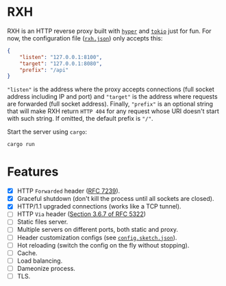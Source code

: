 # RXH

RXH is an HTTP reverse proxy built with [`hyper`](https://github.com/hyperium/hyper)
and [`tokio`](https://github.com/tokio-rs/tokio) just for fun. For now, the
configuration file ([`rxh.json`](rxh.json)) only accepts this:

```json
{
    "listen": "127.0.0.1:8100",
    "target": "127.0.0.1:8080",
    "prefix": "/api"
}
```

`"listen"` is the address where the proxy accepts connections (full socket
address including IP and port) and `"target"` is the address where requests are
forwarded (full socket address). Finally, `"prefix"` is an optional
string that will make RXH return `HTTP 404` for any request whose URI doesn't
start with such string. If omitted, the default prefix is `"/"`.

Start the server using `cargo`:

```bash
cargo run
```

# Features

- [x] HTTP `Forwarded` header ([RFC 7239](https://www.rfc-editor.org/rfc/rfc7239)).
- [x] Graceful shutdown (don't kill the process until all sockets are closed).
- [x] HTTP/1.1 upgraded connections (works like a TCP tunnel).
- [ ] HTTP `Via` header ([Section 3.6.7 of RFC 5322](https://httpwg.org/specs/rfc9110.html#field.via))
- [ ] Static files server.
- [ ] Multiple servers on different ports, both static and proxy.
- [ ] Header customization configs (see [`config.sketch.json`](config.sketch.json)).
- [ ] Hot reloading (switch the config on the fly without stopping).
- [ ] Cache.
- [ ] Load balancing.
- [ ] Dameonize process.
- [ ] TLS.
